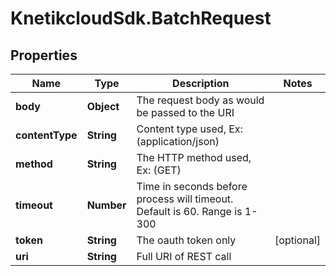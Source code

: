 # KnetikcloudSdk.BatchRequest

## Properties
Name | Type | Description | Notes
------------ | ------------- | ------------- | -------------
**body** | **Object** | The request body as would be passed to the URI | 
**contentType** | **String** | Content type used, Ex:(application/json) | 
**method** | **String** | The HTTP method used, Ex: (GET) | 
**timeout** | **Number** | Time in seconds before process will timeout.  Default is 60.  Range is 1-300 | 
**token** | **String** | The oauth token only | [optional] 
**uri** | **String** | Full URI of REST call | 


